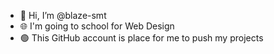 - 👋 Hi, I’m @blaze-smt
- 🌐 I'm going to school for Web Design
- 🟢 This GitHub account is place for me to push my projects
